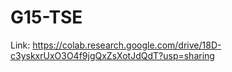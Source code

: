 # G15-TSE

Link: https://colab.research.google.com/drive/18D-c3yskxrUxO3O4f9jgQxZsXotJdQdT?usp=sharing
